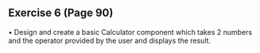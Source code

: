 ## Exercise 6 (Page 90)

• Design and create a basic Calculator component which
takes 2 numbers and the operator provided by the user and
displays the result.
